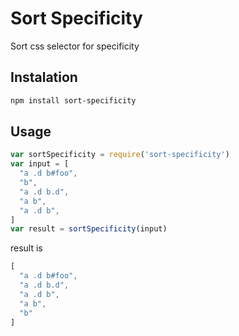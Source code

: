 # Sort Specificity

Sort css selector for specificity
## Instalation

```sh
npm install sort-specificity
```

## Usage

```js
var sortSpecificity = require('sort-specificity')
var input = [
  "a .d b#foo",
  "b",
  "a .d b.d",
  "a b",
  "a .d b",
]
var result = sortSpecificity(input)
```

result is

```js
[
  "a .d b#foo",
  "a .d b.d",
  "a .d b",
  "a b",
  "b"
]
```
